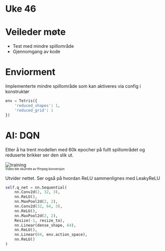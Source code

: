 # Uke 46

# Veileder møte

- Test med mindre spillområde
- Gjennomgang av kode

# Enviorment

Implementerte mindre spillområde som kan aktiveres via config i konstruktør

```py
env = Tetris({
    'reduced_shapes': 1,
    'reduced_grid': 1
})
```

# AI: DQN

Etter å ha trent modellen med 60k epocher på fullt spillområdet og reduserte brikker ser den slik ut.

![training](./imgs/60k.gif)
<br><sup><sub>Video ble skurrete av ffmpeg konversjon</sub></sup>

Utvider nettet.
Ser også på hvordan ReLU sammenlignes med LeakyReLU

```py
self.q_net = nn.Sequential(
    nn.Conv2d(2, 32, 3),
    nn.ReLU(),
    nn.MaxPool2d(2, 2),
    nn.Conv2d(32, 64, 3),
    nn.ReLU(),
    nn.MaxPool2d(2, 2),
    Resize(-1, resize_to),
    nn.Linear(dense_shape, 64),
    nn.ReLU(),
    nn.Linear(64, env.action_space),
    nn.ReLU()
)
```

